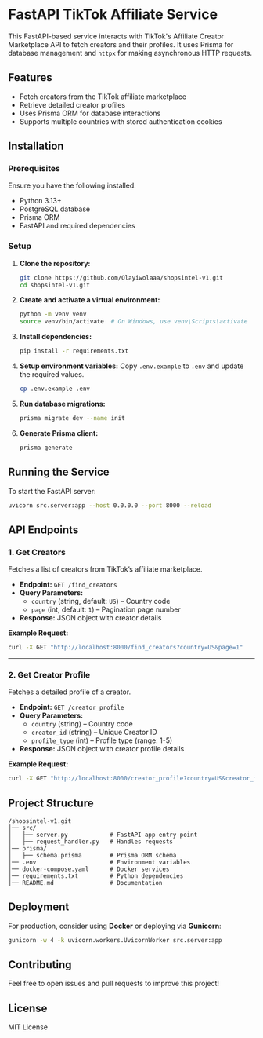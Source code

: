 # FastAPI TikTok Affiliate Service

This FastAPI-based service interacts with TikTok's Affiliate Creator Marketplace API to fetch creators and their profiles. It uses Prisma for database management and `httpx` for making asynchronous HTTP requests.

## Features
- Fetch creators from the TikTok affiliate marketplace
- Retrieve detailed creator profiles
- Uses Prisma ORM for database interactions
- Supports multiple countries with stored authentication cookies

## Installation

### Prerequisites
Ensure you have the following installed:
- Python 3.13+
- PostgreSQL database
- Prisma ORM
- FastAPI and required dependencies

### Setup
1. **Clone the repository:**
   ```sh
   git clone https://github.com/Olayiwolaaa/shopsintel-v1.git
   cd shopsintel-v1.git
   ```

2. **Create and activate a virtual environment:**
   ```sh
   python -m venv venv
   source venv/bin/activate  # On Windows, use venv\Scripts\activate
   ```

3. **Install dependencies:**
   ```sh
   pip install -r requirements.txt
   ```

4. **Setup environment variables:**
   Copy `.env.example` to `.env` and update the required values.
   ```sh
   cp .env.example .env
   ```

5. **Run database migrations:**
   ```sh
   prisma migrate dev --name init
   ```

6. **Generate Prisma client:**
   ```sh
   prisma generate
   ```

## Running the Service
To start the FastAPI server:
```sh
uvicorn src.server:app --host 0.0.0.0 --port 8000 --reload
```

## API Endpoints

### **1. Get Creators**
Fetches a list of creators from TikTok’s affiliate marketplace.

- **Endpoint:** `GET /find_creators`
- **Query Parameters:**
  - `country` (string, default: `US`) – Country code
  - `page` (int, default: `1`) – Pagination page number
- **Response:** JSON object with creator details

**Example Request:**
```sh
curl -X GET "http://localhost:8000/find_creators?country=US&page=1"
```

---

### **2. Get Creator Profile**
Fetches a detailed profile of a creator.

- **Endpoint:** `GET /creator_profile`
- **Query Parameters:**
  - `country` (string) – Country code
  - `creator_id` (string) – Unique Creator ID
  - `profile_type` (int) – Profile type (range: 1-5)
- **Response:** JSON object with creator profile details

**Example Request:**
```sh
curl -X GET "http://localhost:8000/creator_profile?country=US&creator_id=12345&profile_type=2"
```

## Project Structure
```
/shopsintel-v1.git
│── src/
│   ├── server.py            # FastAPI app entry point
│   ├── request_handler.py   # Handles requests
│── prisma/
│   ├── schema.prisma        # Prisma ORM schema
│── .env                     # Environment variables
│── docker-compose.yaml      # Docker services
│── requirements.txt         # Python dependencies
│── README.md                # Documentation
```

## Deployment
For production, consider using **Docker** or deploying via **Gunicorn**:
```sh
gunicorn -w 4 -k uvicorn.workers.UvicornWorker src.server:app
```

## Contributing
Feel free to open issues and pull requests to improve this project!

## License
MIT License